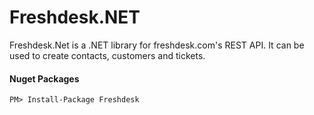# Freshdesk.NET

Freshdesk.Net is a .NET library for freshdesk.com's REST API.  It can be used to create contacts, customers and tickets.  

#### Nuget Packages

	PM> Install-Package Freshdesk